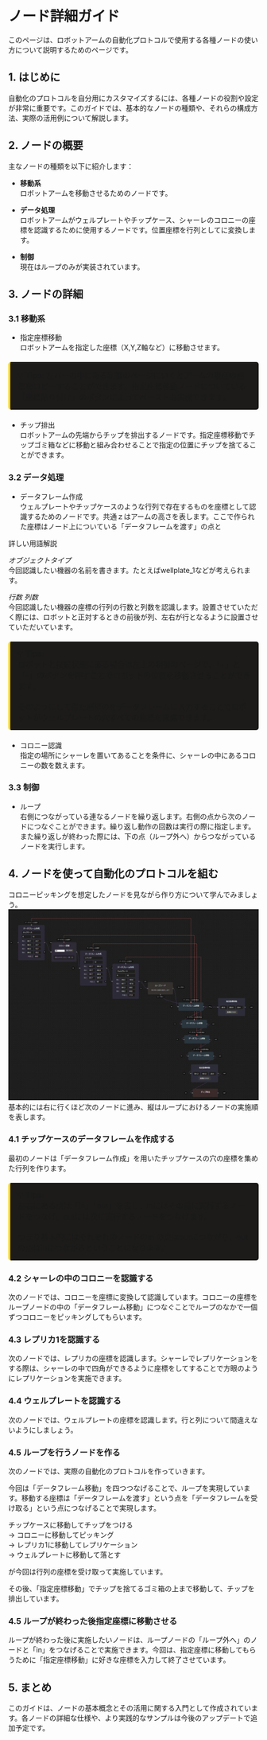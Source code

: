 # ノード詳細ガイド

このページは、ロボットアームの自動化プロトコルで使用する各種ノードの使い方について説明するためのページです。

## 1. はじめに

自動化のプロトコルを自分用にカスタマイズするには、各種ノードの役割や設定が非常に重要です。このガイドでは、基本的なノードの種類や、それらの構成方法、実際の活用例について解説します。

## 2. ノードの概要

主なノードの種類を以下に紹介します：

- **移動系**  
  ロボットアームを移動させるためのノードです。

- **データ処理**  
  ロボットアームがウェルプレートやチップケース、シャーレのコロニーの座標を認識するために使用するノードです。位置座標を行列としてに変換します。

- **制御**  
  現在はループのみが実装されています。

## 3. ノードの詳細
### 3.1 移動系

- 指定座標移動<br>
ロボットアームを指定した座標（X,Y,Z軸など）に移動させます。

<div style="border-left: 4px solid #ffd700; background:rgb(28, 27, 25); padding: 15px; margin: 20px 0; border-radius: 5px;">
  <p style="margin: 0; font-size: 1.1em;">
    💡 <strong>Tips:</strong> 
    左バーの中にある制御のページにいくとアームの現在の座標をコピーすることができます。指定座標移動ノードについている「座標貼り付け」のボタンによってペーストも実施できます。
  </p>
</div>

- チップ排出<br>
ロボットアームの先端からチップを排出するノードです。指定座標移動でチップゴミ箱などに移動と組み合わせることで指定の位置にチップを捨てることができます。

### 3.2 データ処理

- データフレーム作成<br>
ウェルプレートやチップケースのような行列で存在するものを座標として認識するためのノードです。共通ｚはアームの高さを表します。ここで作られた座標はノード上についている「データフレームを渡す」の点と

詳しい用語解説<br>

*オブジェクトタイプ*  
今回認識したい機器の名前を書きます。たとえばwellplate_1などが考えられます。<br>

*行数 列数*  
今回認識したい機器の座標の行列の行数と列数を認識します。設置させていただく際には、ロボットと正対するときの前後が列、左右が行となるように設置させていただいています。

<div style="border-left: 4px solid #ffd700; background:rgb(28, 27, 25); padding: 15px; margin: 20px 0; border-radius: 5px;">
  <p style="margin: 0; font-size: 1.1em;">
    💡 <strong>Tips:</strong> <br>
    ロボットと接続状態にある場合は左上の制御のページで、「+」と「-」のボタンを押すことでロボットの位置を移動させることができます。<br>
    <br>そのようにして得た座標のをデータフレームに入力することでロボットがウェルプレートの穴すべての座標を認識できます。
  </p>
</div>

- コロニー認識<br>
指定の場所にシャーレを置いてあることを条件に、シャーレの中にあるコロニーの数を数えます。


### 3.3 制御
- ループ<br>
右側につながっている連なるノードを繰り返します。右側の点から次のノードにつなぐことができます。繰り返し動作の回数は実行の際に指定します。また繰り返しが終わった際には、下の点（ループ外へ）からつながっているノードを実行します。


## 4. ノードを使って自動化のプロトコルを組む
コロニーピッキングを想定したノードを見ながら作り方について学んでみましょう。
![sample nodes](images/nodedetails_samplenodes.png)
基本的には右に行くほど次のノードに進み、縦はループにおけるノードの実施順を表します。
### 4.1 チップケースのデータフレームを作成する
最初のノードは「データフレーム作成」を用いたチップケースの穴の座標を集めた行列を作ります。
<div style="border-left: 4px solid #ffd700; background:rgb(28, 27, 25); padding: 15px; margin: 20px 0; border-radius: 5px;">
  <p style="margin: 0; font-size: 1.1em;">
    💡 <strong>Tips:</strong> <br>
   左右にある点は「in」「out」を表し、inにはその前に実行するノードをつなげ、outには次に実行するノードをつなげます。<br>
    <br>つまり基本的にはそれぞれのノードのin の点はoutにつながり、outの点はinにつながるということになります。
  </p>
</div>

### 4.2 シャーレの中のコロニーを認識する<br>
次のノードでは、コロニーを座標に変換して認識しています。コロニーの座標をループノードの中の「データフレーム移動」につなぐことでループのなかで一個ずつコロニーをピッキングしてもらいます。

### 4.3 レプリカ1を認識する<br>
次のノードでは、レプリカの座標を認識します。シャーレでレプリケーションをする際は、シャーレの中で四角ができるように座標をしてすることで方眼のようにレプリケーションを実施できます。



### 4.4 ウェルプレートを認識する<br>
次のノードでは、ウェルプレートの座標を認識します。行と列について間違えないようにしましょう。

### 4.5 ループを行うノードを作る<br>
次のノードでは、実際の自動化のプロトコルを作っていきます。

今回は「データフレーム移動」を四つつなげることで、ループを実現しています。移動する座標は「データフレームを渡す」という点を「データフレームを受け取る」という点につなげることで実現します。

チップケースに移動してチップをつける <br>
→ コロニーに移動してピッキング <br>
→ レプリカ1に移動してレプリケーション<br>
 → ウェルプレートに移動して落とす <br>
 
 が今回は行列の座標を受け取って実施しています。

その後、「指定座標移動」でチップを捨てるゴミ箱の上まで移動して、チップを排出しています。


### 4.5 ループが終わった後指定座標に移動させる<br>
ループが終わった後に実施したいノードは、ループノードの「ループ外へ」のノードと「in」をつなげることで実施できます。今回は、指定座標に移動してもらうために「指定座標移動」に好きな座標を入力して終了させています。


## 5. まとめ

このガイドは、ノードの基本概念とその活用に関する入門として作成されています。各ノードの詳細な仕様や、より実践的なサンプルは今後のアップデートで追加予定です。




